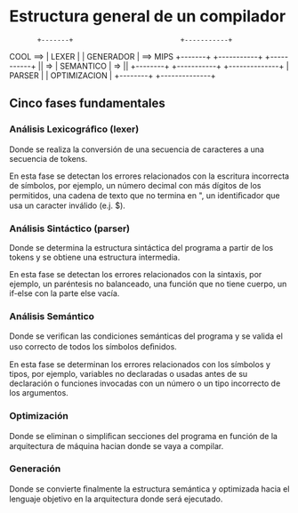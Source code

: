 # Estructura general de un compilador

           +-------+                           +-----------+
COOL  ==>  | LEXER |                           | GENERADOR |  ==>  MIPS
           +-------+       +-----------+       +-----------+
               ||      =>  | SEMANTICO |  =>        ||
           +--------+      +-----------+      +--------------+
           | PARSER |                         | OPTIMIZACION |
           +--------+                         +--------------+

## Cinco fases fundamentales

### Análisis  Lexicográﬁco (lexer)

Donde se realiza la conversión de una secuencia de caracteres a una secuencia de tokens.

En esta fase se detectan los errores relacionados con la escritura incorrecta de símbolos, por ejemplo, un número decimal con más dígitos de los permitidos, una cadena de texto que no termina en ", un identiﬁcador que usa un caracter inválido (e.j. $).

### Análisis  Sintáctico (parser)
  
Donde se determina la estructura sintáctica del programa a partir de los tokens y se obtiene una estructura intermedia.
  
En esta fase se detectan los errores relacionados con la sintaxis, por ejemplo, un paréntesis no balanceado, una función que no tiene cuerpo, un if-else con la parte else vacía.

### Análisis  Semántico

Donde se veriﬁcan las condiciones semánticas del programa y se valida el uso correcto de todos los símbolos deﬁnidos.

En esta fase se determinan los errores relacionados con los símbolos y tipos, por ejemplo, variables no declaradas o usadas antes de su declaración o funciones invocadas con un número o un tipo incorrecto de los argumentos.

### Optimización

Donde se eliminan o simpliﬁcan secciones del programa en función de la arquitectura de máquina hacian donde se vaya a compilar.

### Generación

Donde se convierte ﬁnalmente la estructura semántica y optimizada hacia el lenguaje objetivo en la arquitectura donde será ejecutado.

